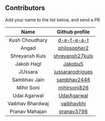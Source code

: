 ## Contributors
Add your name to the list below, and send a PR

| Name | Github profile | 
|:----:|:--------------:|
| Kush Choudhary | [d-e-f-e-a-t](https://github.com/d-e-f-e-a-t) |
| Angad | [philosopher2](https://github.com/philosopher2) |
| Shreyansh Kuls | [shreyansh27kuls](https://github.com/shreyansh27kuls) |
| Jakob Hagl | [Jakobu5](https://github.com/Jakobu5) |
| JUssara | [jussararodrigues](https://github.com/jussararodrigues) |
| Sambhav Jain| [sambhav2448](https://github.com/sambhav2448)
| Mihir Soni | [mihirsoni826](https://github.com/mihirsoni826) |
| Udai Agarwal | [UdaiAgarwal](https://github.com/UdaiAgarwal) |
| Vaibhav Bhardwaj | [vaibhavbhj](https://github.com/vaibhavbhj) |
| Pranav Mahajan | [pranav3798](https://github.com/pranav3798) |


